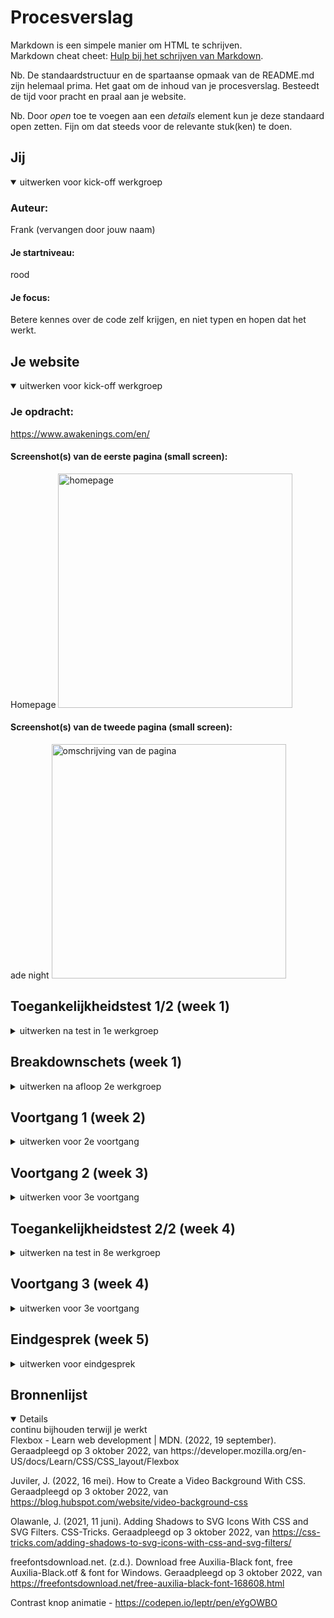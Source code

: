 # Procesverslag
Markdown is een simpele manier om HTML te schrijven.  
Markdown cheat cheet: [Hulp bij het schrijven van Markdown](https://github.com/adam-p/markdown-here/wiki/Markdown-Cheatsheet).

Nb. De standaardstructuur en de spartaanse opmaak van de README.md zijn helemaal prima. Het gaat om de inhoud van je procesverslag. Besteedt de tijd voor pracht en praal aan je website.

Nb. Door *open* toe te voegen aan een *details* element kun je deze standaard open zetten. Fijn om dat steeds voor de relevante stuk(ken) te doen.





## Jij

<details open>
  <summary>uitwerken voor kick-off werkgroep</summary>

  ### Auteur:
  Frank (vervangen door jouw naam)

  #### Je startniveau:
  rood

  #### Je focus:
  Betere kennes over de code zelf krijgen, en niet typen en hopen dat het werkt.
 
</details>





## Je website

<details open>
  <summary>uitwerken voor kick-off werkgroep</summary>

  ### Je opdracht:
  https://www.awakenings.com/en/

  #### Screenshot(s) van de eerste pagina (small screen): 
  Homepage 
  <img src="readme-images/sshomepage.png" width="375px" alt="homepage">

  #### Screenshot(s) van de tweede pagina (small screen):
  ade night 
  <img src="readme-images/screencapture-awakenings-en-events-2022-10-awakenings-opening-night-185750-2022-10-03-14_07_04.png" width="375px" alt="omschrijving van de pagina">
 
</details>



## Toegankelijkheidstest 1/2 (week 1)

<details>
  <summary>uitwerken na test in 1e werkgroep</summary>

  ### Bevindingen
  Lijst met je bevindingen die in de test naar voren kwamen:

  #### Screenreader
  De screenreeder gaat goede volgorde af. er word duidelijke opgenoemd wat wat is





  #### Muis en Toetsenbord 
  De website is met toetsenbord en muis goed afgaanbaar en ik ervaarde hierin geen problemen



  #### Motoriek (shocks, elastiekjes)
  Door de schokken kon je af en toe per ongeluk je muis inklikken en
  naar een pagina gaan wat niet de bedoeling was.
  
  afbeelding met wat er er precies klikbaar is:

  oplossing:
  Niet het hele plaatje klikbaar maken, maar alleen de titel.


  #### Visueel (brillen, contrast, kleurenblind, dark/light). 

  Het kleurenblind effect zorgt voor niet een verschil wat de website ongebruiker maakt voor de user. De site zit vol kleuren, met niet 1 "officiele" kleur. Ook zijn     de letters en afbeelding erg groot, dus zelfs met een blur of gedeeltelijk kleurverlies is het meeste van de sit nog steeds zichtbaar en goed te gebruiken.
  
</details>



## Breakdownschets (week 1)

<details>
  <summary>uitwerken na afloop 2e werkgroep</summary>

  ### de hele pagina: 
  <img src="readme-images/breakdownschets.png" width="375px" alt="breakdown schets 1">
  <img src="readme-images/breakdown2.png" width="375px" alt="breakdown schets 2">
  

  ### dynamisch deel (bijv menu): 
  Onderdeel de eerste screenshot bovenaan. Een slide menu met een ul li en images. 
  


</details>





## Voortgang 1 (week 2)

<details>
  <summary>uitwerken voor 2e voortgang</summary>

  ### Stand van zaken
  hier dit ging goed & dit was lastig (neem ook screenshots op van delen van je website en code)

  Ik had de afbeeldig en video strak onder elkaar gekregen. Het zoomde in en veranderde van kleur net zoals bij de awakenings site. Ik heb de juiste font en text style overgenomen. Het is me nog niet gelukt om de awakenings logo, wat een vector is, voor de video te krijgen. Ook wilt de h2,3 en 4 niet dezelfde left waarde aannemen.


  ### Agenda voor meeting
  samen met je groepje opstellen

  | student 1                                               | student 2          | student 3    | student 4        |
  | bespreken wat ik moest doen omdat ik achterliep         | ---                | ---          | ---              |
  |                                                         | en dit             | en ik dit    | en dan ik dat    |
  |                                                         | dit als er tijd is | nog een punt | dit wil ik zeker |
  | ...                                                     | ...                | ...          | ...              |


  ### Verslag van meeting
  hier na afloop snel de uitkomsten van de meeting vastleggen

Punten

Ik had mijn website niet online gezet op github, dit moet ik nog doen. De readme was nog niet genoeg aangevuld.
Op bepaalde plekken had ik een <h4> gebruikt ipv een <a>. Ook had ik breaks toegevoegd, maar dit kon ik makkelijker oplossen doormiddel van een nieuw
h2 elementje. Om te voorkomen dat de browsers waarde meegaf heb ik een css reset toegevoegd. Ook inplaats van divjes :nth-of-type gebruiken.


</details>




## Voortgang 2 (week 3)

<details>
  <summary>uitwerken voor 3e voortgang</summary>

  ### Stand van zaken
  hier dit ging goed & dit was lastig (neem ook screenshots op van delen van je website en code)

  Ik heb een slider boven in het menu toegevoegd met een paar items die op de site stonden. Ik kreeg in eerste instantie de scrollbar niet weg, maar daar heeft Russel   mij mee geholpen met het volgende stukje code: 
  ::-webkit-scrollbar{
  width: 10px;
  }
  Dit zorgt ervoor dat die niet zichtbaar is.

  Bij de slider van de header heb ik de tekst een donkerdere kleur zwart gegeven, wat meer witruimte en een text-shadow (text-shadow: 1px 1px 0px black;) zodat het       beter leesbaar is.
  Awakenings versie:

 <img src="readme-images/awakeningsheadr.PNG" width="375px" alt="awakeningsheader">
 
  Mijn versie:

  <img src="readme-images/mijnheder.PNG" width="375px" alt="mijnheader">
 
   Wat ik heb toegevoegd deze week is een text-shadow aan de alle tekst op de plaatjes behalve de h3’s. Dit waren transparante letters met een stroke, als ik hierbij   een normale text-shadow toevoegde werd de binnenkant zwart. Dit heb ik anders gedaan, namelijk met een svg filter:
h2,h4,p, section {
    text-shadow: 1px 1px 0px black;
  }
  
  h3{
    filter: drop-shadow(1px 1px 0px rgb(0 0 0 / 0.4));
  }

Hierna heb ik de footer toegevoegd. Op de Awakenings website ziet de footer er als volgt uit:
  
   <img src="readme-images/awakeningsfooter.png" width="375px" alt="awakeningsfooter">

 
Ik heb ervoor gekozen om de footer wat groter te maken qua tekst, de afbeelding van de social media groter en meer verspreid, zodat ze makkelijker klik baar zijn. Dat ziet er als volgt uit:
  
   <img src="readme-images/mijnfooter.png" width="375px" alt="mijnfooter">


  ### Agenda voor meeting
  samen met je groepje opstellen

  | student 1                       | student 2          | student 3    | student 4        |
  | Mijn html tabbaar maken         | alles clickbaar maken, stijl van slider aanpassen, tekst blij klok              | ---          | ---              |
  | dit bespreken                   | en dit             | en ik dit    | en dan ik dat    |
  | en dat ook nog                  | dit als er tijd is | nog een punt | dit wil ik zeker |
  | ...                             | ...                | ...          | ...              |


  ### Verslag van meeting
  hier na afloop snel de uitkomsten van de meeting vastleggen

  - punt 1
  - punt 2
  - nog een punt
  - ...

</details>





## Toegankelijkheidstest 2/2 (week 4)

<details>
  <summary>uitwerken na test in 8e werkgroep</summary>

  ### Bevindingen
  Lijst met je bevindingen die in de test naar voren kwamen (geef ook aan wat er verbeterd is):

  #### Screenreader
  Hier korte omschrijving (met indien nodig afbeeldingen)


  de kopjes worden overgeslagen inclusief de footer.

  Oplossing:
  Ik had nog niet correct door hoe screenreader werkte. Na een klein onderzoekje bleek alles toch tabbaar.


  #### Muis en Toetsenbord 

  tab: Met de tab komt die alleen maar bij de a van de plaatjes van events.
  Blur: de kleine tekst en de transparante tekst word bij sommige delen onleesbaar.
  
  <img src="readme-images/afbeeldingblur.jpg">

  Hier een omschrijving van hoe het opgelost kan worden (met indien nodig afbeeldingen)
  contrast verhogen


  #### Motoriek (shocks, elastiekjes)
  Eerst op de site merkte ik dat ik overal op klikte omdat de hele afbeelding een knop was. wat ik aangepast dat ik 
  geen header gemaakt had van de onderste tekst, maar een atje die al enige een link heeft. waardoor je specifieker
  moet klikken

 


  #### Visueel (brillen, contrast, kleurenblind, dark/light). 

  geteste brillen: Half zicht, tunnelvisie, low contrast.
  De brillen heinfield loss, central field loss, combined field loss & peripheral field loss hebben geen effect op de site, het is nog steeds goed zichtbaar.
  lowcontrast, color#0779p en blur  zorgen ervoor dat de site slecht leesbaar is.

  Hier een omschrijving van hoe het opgelost kan worden (met indien nodig afbeeldingen)
  Een hogere contrast zou dit verhelpen

</details>





## Voortgang 3 (week 4)

<details>
  <summary>uitwerken voor 3e voortgang</summary>
  
  De site de vormgeving komt bijna helemaal overheen op een paar dingetjes na. De button laten verdwijnen doormiddel van te scrollen is me nog niet gelukt.
  

  ### Stand van zaken
  hier dit ging goed & dit was lastig (neem ook screenshots op van delen van je website en code)


  ### Agenda voor meeting
  samen met je groepje opstellen

  | student 1                       | student 2          | student 3    | student 4        |
  | padding wegkrijgen              | alles clickbaar maken, stijl van slider aanpassen, tekst blij klok              | ---          | ---              |
  | time element?                   | en dit             | en ik dit    | en dan ik dat    |
  | hoe krijg ik een button weg-    | dit als er tijd is | nog een punt | dit wil ik zeker |
  | door te scrollen                | ...                | ...          | ...              |


  ### Verslag van meeting
  hier na afloop snel de uitkomsten van de meeting vastleggen

  - table element gebruiken
  - evenetueel Intersection_Observer_API gebruiken om te scrollen
 
</details>





## Eindgesprek (week 5)

<details>
  <summary>uitwerken voor eindgesprek</summary>

  ### Je uitkomst - karakteristiek screenshots:
  <img src="readme-images/eindresultaat" width="375px" alt="uitomst opdracht 1">
  <img src="readme-images/eindresultaat1" width="375px" alt="uitomst opdracht 1">
  <img src="readme-images/eindresultaatcontrast" width="375px" alt="uitomst opdracht 1">


  ### Dit ging goed/Heb ik geleerd: 
  Korte omschrijving met plaatjes
  Ik had de vormgeving van de website zelf sneller na kunnen maken dan gedacht. Ik heb geleerd op welke websites in ik nou nuttige informatie kan vinden, 
  en welke niet. 

  <img src="readme-images/dummy-plaatje.jpg" width="375px" alt="top">


  ### Dit was lastig/Is niet gelukt:
  Korte omschrijving met plaatjes
  
  Het is me niet gelukt om de knop de laten verdwijnen tijdens het scrollen. Door ziekte was ik af en toe niet in de les en dan merk je snel
  dat je een achterstand opbouwt wat geen fijn begin was.

  <img src="readme-images/dummy-plaatje.jpg" width="375px" alt="bummer">
</details>





## Bronnenlijst

<details open>
  <summary>continu bijhouden terwijl je werkt</summary>
Flexbox - Learn web development | MDN. (2022, 19 september). Geraadpleegd op 3 oktober 2022, van https://developer.mozilla.org/en-US/docs/Learn/CSS/CSS_layout/Flexbox 

Juviler, J. (2022, 16 mei). How to Create a Video Background With CSS. Geraadpleegd op 3 oktober 2022, van https://blog.hubspot.com/website/video-background-css 

Olawanle, J. (2021, 11 juni). Adding Shadows to SVG Icons With CSS and SVG Filters. CSS-Tricks. Geraadpleegd op 3 oktober 2022, van https://css-tricks.com/adding-shadows-to-svg-icons-with-css-and-svg-filters/

freefontsdownload.net. (z.d.). Download free Auxilia-Black font, free Auxilia-Black.otf &  font for Windows. Geraadpleegd op 3 oktober 2022, van https://freefontsdownload.net/free-auxilia-black-font-168608.html

Contrast knop animatie - https://codepen.io/leptr/pen/eYgOWBO


</details>
